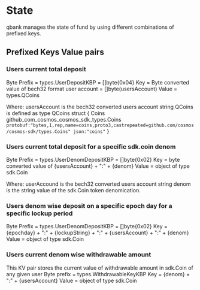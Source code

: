 # State

qbank manages the state of fund by using different combinations of prefixed keys.

## Prefixed Keys Value pairs

### Users current total deposit

Byte Prefix = types.UserDepositKBP =  []byte{0x04}
Key = Byte converted value of bech32 format user account = []byte(usersAccount)
Value = types.QCoins

Where:
usersAccount is the bech32 converted users account string
QCoins is defined as
type QCoins struct {
	Coins github_com_cosmos_cosmos_sdk_types.Coins `protobuf:"bytes,1,rep,name=coins,proto3,castrepeated=github.com/cosmos/cosmos-sdk/types.Coins" json:"coins"`
}

### Users current total deposit for a specific sdk.coin denom

Byte Prefix = types.UserDenomDepositKBP = []byte{0x02}
Key = byte converted value of {usersAccount} + ":" + {denom}
Value = object of type sdk.Coin

Where:
userAccound is the bech32 converted users account string
denom is the string value of the sdk.Coin token denomication.

### Users denom wise deposit on a specific epoch day for a specific lockup period

Byte Prefix = types.UserDenomDepositKBP = []byte{0x02}
Key = {epochday} + ":" + {lockupString} + ":" + {usersAccount} + ":" + {denom}
Value = object of type sdk.Coin

### Users current denom wise withdrawable amount

This KV pair stores the current value of withdrawable amount in sdk.Coin of any given user
Byte prefix = types.WithdrawableKeyKBP
Key = {denom} + ":" + {usersAccount}
Value = object of type sdk.Coin
